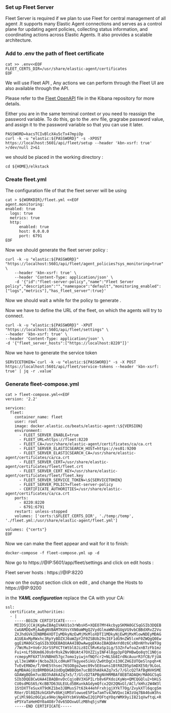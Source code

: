 ### Set up Fleet Server


Fleet Server is required if we plan to use Fleet for central management of all agent .It supports many Elastic Agent connections and serves as a control plane for updating agent policies, collecting status information, and coordinating actions across Elastic Agents. It also provides a scalable architecture. 


### Add to .env the path of fleet certificate

```
cat >> .env<<EOF
FLEET_CERTS_DIR=/usr/share/elastic-agent/certificates
EOF
```

We will use Fleet API , Any actions we can perform through the Fleet UI are also available through the API.

Please refer to the [Fleet OpenAPI](https://github.com/elastic/kibana/blob/8.4/x-pack/plugins/fleet/common/openapi/README.md) file in the Kibana repository for more details.

Either you are in the same terminal context or you need to reassign the password variable. To do this, go to the .env file, gragrabe password value, and assign it to the password variable so that you can use it later.

```
PASSWORD=kacsTCIvBlcX4u5cTx47mpiOp
curl -k -u "elastic:${PASSWORD}" -s -XPOST https://localhost:5601/api/fleet/setup --header 'kbn-xsrf: true' >/dev/null 2>&1
```

we should be placed in the working directory :

```
cd ${HOME}/elkstack
```

### Create fleet.yml 

The configuration file of that the fleet server will be using 

```
cat > ${WORKDIR}/fleet.yml <<EOF
agent.monitoring:
enabled: true 
  logs: true 
  metrics: true 
  http:
      enabled: true 
      host: 0.0.0.0 
      port: 6791 
EOF
```

Now we should generate the fleet server policy :
```
curl -k -u "elastic:${PASSWORD}" "https://localhost:5601/api/fleet/agent_policies?sys_monitoring=true" \
    --header 'kbn-xsrf: true' \
    --header 'Content-Type: application/json' \
    -d '{"id":"fleet-server-policy","name":"Fleet Server policy","description":"","namespace":"default","monitoring_enabled":["logs","metrics"],"has_fleet_server":true}'
```

Now we should wait a while for the policy to generate .

Now we have to define the URL of the fleet, on which the agents will try to connect. 

```
curl -k -u "elastic:${PASSWORD}" -XPUT "https://localhost:5601/api/fleet/settings" \
--header 'kbn-xsrf: true' \
--header 'Content-Type: application/json' \
-d '{"fleet_server_hosts":["https://localhost:8220"]}'
```

Now we have to generate the service token 
```
SERVICETOKEN=`curl -k -u "elastic:${PASSWORD}" -s -X POST https://localhost:5601/api/fleet/service-tokens --header 'kbn-xsrf: true' | jq -r .value`
```

### Generate fleet-compose.yml
```
cat > fleet-compose.yml<<EOF
version: '2.2'

services:
  fleet:
    container_name: fleet
    user: root
    image: docker.elastic.co/beats/elastic-agent:\${VERSION}
    environment:
      - FLEET_SERVER_ENABLE=true
      - FLEET_URL=https://fleet:8220
      - FLEET_CA=/usr/share/elastic-agent/certificates/ca/ca.crt
      - FLEET_SERVER_ELASTICSEARCH_HOST=https://es01:9200
      - FLEET_SERVER_ELASTICSEARCH_CA=/usr/share/elastic-agent/certificates/ca/ca.crt
      - FLEET_SERVER_CERT=/usr/share/elastic-agent/certificates/fleet/fleet.crt
      - FLEET_SERVER_CERT_KEY=/usr/share/elastic-agent/certificates/fleet/fleet.key
      - FLEET_SERVER_SERVICE_TOKEN=\${SERVICETOKEN}
      - FLEET_SERVER_POLICY=fleet-server-policy
      - CERTIFICATE_AUTHORITIES=/usr/share/elastic-agent/certificates/ca/ca.crt
    ports:
      - 8220:8220
      - 6791:6791
    restart: unless-stopped
    volumes: ['certs:\$FLEET_CERTS_DIR', './temp:/temp', './fleet.yml:/usr/share/elastic-agent/fleet.yml']

volumes: {"certs"}
EOF
```

Now we can make the fleet appear and wait for it to finish:

```
docker-compose -f fleet-compose.yml up -d
```

Now go to https://@IP:5601/app/fleet/settings and click on edit hosts :

Fleet server hosts : https://@IP:8220

now on the output section click on edit , and change the Hosts to https://@IP:9200

in the ***YAML configuration*** replace the CA with your CA:

```
ssl:
  certificate_authorities:
  - |
    -----BEGIN CERTIFICATE-----
    MIIDSjCCAjKgAwIBAgIVAKU1o3rWbsH5+XQEO7MY4kcbypSKMA0GCSqGSIb3DQEB
    CwUAMDQxMjAwBgNVBAMTKUVsYXN0aWMgQ2VydGlmaWNhdGUgVG9vbCBBdXRvZ2Vu
    ZXJhdGVkIENBMB4XDTIyMDkyNzEwMjMxMloXDTI1MDkyNjEwMjMxMlowNDEyMDAG
    A1UEAxMpRWxhc3RpYyBDZXJ0aWZpY2F0ZSBUb29sIEF1dG9nZW5lcmF0ZWQgQ0Ew
    ggEiMA0GCSqGSIb3DQEBAQUAA4IBDwAwggEKAoIBAQDAnYd0z6CsRDnNYhvkWTOg
    /7WcMu3+Vo6rJGrSSPXCTtWtbl8Jiz8IC5RvKaSp1Lg/53ZnfwfoaZxnB7zFb1mz
    Fui+nLf5OUm86J0s0rRskZNv9BUAt47OXZZiyINF4l8gp3pFQPHBwQo8qtC1NOjo
    rcmepyMf6XTlhVNBHd57gc7omo1yiwjnfNQfcr2+NLSb8IrdNcAuurR3fCB/FjUA
    yLl3eiWNK+jNcbaZ8JLcdHuHTTkgyee5ikU/Zw0tDgCn130CZHGIUTQeSlnpqh+K
    TvEvERNDe/T/0HE5thsec76SO8go2wec09v5E8swns1BtR8Z05pSmDXE50/9LGoL
    AgMBAAGjUzBRMB0GA1UdDgQWBBQbm7ucBD3hA8kAZq7x5/7/GlcQ2TAfBgNVHSME
    GDAWgBQbm7ucBD3hA8kAZq7x5/7/GlcQ2TAPBgNVHRMBAf8EBTADAQH/MA0GCSqG
    SIb3DQEBCwUAA4IBAQBnvDcCqjoBV3XGPILrb8v6PXdoiKyWo+QMCQGQlu2+bHiS
    CU0sdMGS65/KcBB7D63ULEULd5BKunkAGdymQfcx2QV2QNxGl/ACl/kHhz2W4W3l
    1StDXTTeSuxXT9dKZ1be3JBMusS7t63k44ehFrxhjgjXYkT7Og/ZvykXTl6qcgSm
    RXer/Dl8QZ6zkGXbPv8bKjUM5VlowueE5P1w7amTv4JWVQxc1WJzUq7BA46uW3hs
    yCiMl98Gz0GCpLe9HojNg4XYcbKVoNbwI2Q1POFtqYOqrWMX9yiI821qVwftqL+R
    eP5YaTaHeHOY0a4O8r7dv65DOxwUlzM8hq5jsFWW
    -----END CERTIFICATE-----
```



